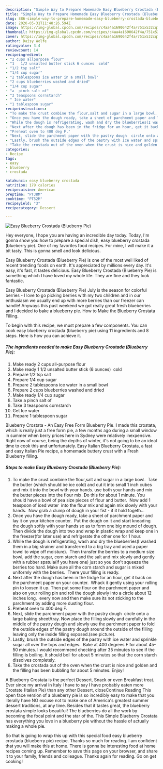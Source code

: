 ```yaml
---
description: "Simple Way to Prepare Homemade Easy Blueberry Crostada (Blueberry Pie)"
title: "Simple Way to Prepare Homemade Easy Blueberry Crostada (Blueberry Pie)"
slug: 886-simple-way-to-prepare-homemade-easy-blueberry-crostada-blueberry-pie
date: 2020-05-31T11:48:26.594Z
image: https://img-global.cpcdn.com/recipes/c4aa4a1690642f4a/751x532cq70/easy-blueberry-crostada-blueberry-pie-recipe-main-photo.jpg
thumbnail: https://img-global.cpcdn.com/recipes/c4aa4a1690642f4a/751x532cq70/easy-blueberry-crostada-blueberry-pie-recipe-main-photo.jpg
cover: https://img-global.cpcdn.com/recipes/c4aa4a1690642f4a/751x532cq70/easy-blueberry-crostada-blueberry-pie-recipe-main-photo.jpg
author: Daisy Wolfe
ratingvalue: 3.4
reviewcount: 14
recipeingredient:
- "2 cups allpurpose flour"
- "1   1/2 unsalted butter stick 6 ounces  cold"
- "1/2 tsp salt"
- "1/4 cup sugar"
- "2 tablespoons ice water in a small bowl"
- "2 cups blueberries washed and dried"
- "1/4 cup sugar"
- "a  pinch salt of"
- "3 teaspoons cornstarch"
- " Ice water"
- "1 tablespoon sugar"
recipeinstructions:
- "To make the crust combine the flour,salt and sugar in a large bowl.  Take the butter (which should be ice cold) and cut it into small 1 inch cubes and mix it into the bowl with your hands. use both your hands and mix the butter pieces into the flour mix. Do this for about 1 minute. You should have a bowl of pea size pieces of flour and butter.  Now add 1 teaspoon of iced water  into the flour mix and again mix slowly with your hands.  Now grab a clump of dough in your fist - if it hold togeth..."
- "Once you have the dough ready, take a sheet of parchment paper and lay it on your kitchen counter.  Put the dough on it and start kneading the dough softly with your hands so as to form one big mound of dough. Then divide the dough into two and wrap in plastic wrap and keep one in the freezer(for later use) and refrigerate the other one for 1 hour."
- "While the dough is refrigerating, wash and dry the blueberries(I washed them in a big strainer and transferred to a big tray and used a paper towel to wipe off moisture).  Then transfer the berries to a medium size bowl, add the sugar, corn starch and the salt and mix slowly and gently with a rubber spatula(if you have one) just so you don&#39;t squeeze the berries too hard. Make sure all the corn starch and sugar is mixed uniformly with the berries.  There your filling is ready."
- "Next after the dough has been in the fridge for an hour, get it back on the parchment paper on your counter.  Whack it gently using your rolling pin to loosen it up. Then put some flour on the parchment paper and also on your rolling pin and roll the dough slowly into a circle about 12 inches long.  every now and then make sure its not sticking to the parchment by adding more dusting flour."
- "Preheat oven to 400 deg F."
- "Next, slide the parchment paper with the pastry dough  circle onto a large baking sheet/tray. Now place the filling slowly and carefully in the middle of the pastry dough and slowly use the parchment paper to fold the outside edges of the pastry dough around the outside of the filling leaving only the inside filling exposed.(see picture)."
- "Lastly, brush the outside edges of the pastry with ice water and sprinkle sugar all over the tops and edges.  Bake at 400 degrees F for about 45-50 minutes. I would recommend checking after 35 minutes to see if the filling is boiling. It should boil for about 5 minutes so that the corn starch dissolves completely."
- "Take the crostada out of the oven when the crust is nice and golden and the filling has been bubbling for about 5 minutes. Enjoy!"
categories:
- Recipe
tags:
- easy
- blueberry
- crostada

katakunci: easy blueberry crostada 
nutrition: 179 calories
recipecuisine: American
preptime: "PT38M"
cooktime: "PT52M"
recipeyield: "3"
recipecategory: Dessert

---
```



![Easy Blueberry Crostada (Blueberry Pie)](https://img-global.cpcdn.com/recipes/c4aa4a1690642f4a/751x532cq70/easy-blueberry-crostada-blueberry-pie-recipe-main-photo.jpg)

Hey everyone, I hope you are having an incredible day today. Today, I'm gonna show you how to prepare a special dish, easy blueberry crostada (blueberry pie). One of my favorites food recipes. For mine, I will make it a bit tasty. This is gonna smell and look delicious.

Easy Blueberry Crostada (Blueberry Pie) is one of the most well liked of recent trending foods on earth. It's appreciated by millions every day. It's easy, it's fast, it tastes delicious. Easy Blueberry Crostada (Blueberry Pie) is something which I have loved my whole life. They are fine and they look fantastic.

Easy Blueberry Crostada (Blueberry Pie) July is the season for colorful berries - I love to go picking berries with my two children and in our enthusiasm we usually end up with more berries than our freezer can handle! Anyways this past weekend we got really great fresh blueberries and I decided to bake a blueberry pie. How to Make the Blueberry Crostata Filling.


To begin with this recipe, we must prepare a few components. You can cook easy blueberry crostada (blueberry pie) using 11 ingredients and 8 steps. Here is how you can achieve it.

<!--inarticleads1-->

##### The ingredients needed to make Easy Blueberry Crostada (Blueberry Pie):

1. Make ready 2 cups all-purpose flour
1. Make ready 1   1/2 unsalted butter stick (6 ounces)  cold
1. Prepare 1/2 tsp salt
1. Prepare 1/4 cup sugar
1. Prepare 2 tablespoons ice water in a small bowl
1. Prepare 2 cups blueberries washed and dried
1. Make ready 1/4 cup sugar
1. Take a  pinch salt of
1. Take 3 teaspoons cornstarch
1. Get  Ice water
1. Prepare 1 tablespoon sugar


Blueberry Crostata - An Easy Free Form Blueberry Pie. I made this crostata, which is really just a free form pie, a few months ago during a small window in summer when berry prices here in Sydney were relatively inexpensive. Right now of course, being the depths of winter, it&#39;s not going to be an ideal time to cook this and unfortunately. Easy Italian Blueberry Crostata, a fast and easy Italian Pie recipe, a homemade buttery crust with a Fresh Blueberry filling. 

<!--inarticleads2-->

##### Steps to make Easy Blueberry Crostada (Blueberry Pie):

1. To make the crust combine the flour,salt and sugar in a large bowl.  Take the butter (which should be ice cold) and cut it into small 1 inch cubes and mix it into the bowl with your hands. use both your hands and mix the butter pieces into the flour mix. Do this for about 1 minute. You should have a bowl of pea size pieces of flour and butter.  Now add 1 teaspoon of iced water  into the flour mix and again mix slowly with your hands.  Now grab a clump of dough in your fist - if it hold togeth...
1. Once you have the dough ready, take a sheet of parchment paper and lay it on your kitchen counter.  Put the dough on it and start kneading the dough softly with your hands so as to form one big mound of dough. Then divide the dough into two and wrap in plastic wrap and keep one in the freezer(for later use) and refrigerate the other one for 1 hour.
1. While the dough is refrigerating, wash and dry the blueberries(I washed them in a big strainer and transferred to a big tray and used a paper towel to wipe off moisture).  Then transfer the berries to a medium size bowl, add the sugar, corn starch and the salt and mix slowly and gently with a rubber spatula(if you have one) just so you don&#39;t squeeze the berries too hard. Make sure all the corn starch and sugar is mixed uniformly with the berries.  There your filling is ready.
1. Next after the dough has been in the fridge for an hour, get it back on the parchment paper on your counter.  Whack it gently using your rolling pin to loosen it up. Then put some flour on the parchment paper and also on your rolling pin and roll the dough slowly into a circle about 12 inches long.  every now and then make sure its not sticking to the parchment by adding more dusting flour.
1. Preheat oven to 400 deg F.
1. Next, slide the parchment paper with the pastry dough  circle onto a large baking sheet/tray. Now place the filling slowly and carefully in the middle of the pastry dough and slowly use the parchment paper to fold the outside edges of the pastry dough around the outside of the filling leaving only the inside filling exposed.(see picture).
1. Lastly, brush the outside edges of the pastry with ice water and sprinkle sugar all over the tops and edges.  Bake at 400 degrees F for about 45-50 minutes. I would recommend checking after 35 minutes to see if the filling is boiling. It should boil for about 5 minutes so that the corn starch dissolves completely.
1. Take the crostada out of the oven when the crust is nice and golden and the filling has been bubbling for about 5 minutes. Enjoy!


A Blueberry Crostata is the perfect Dessert, Snack or even Breakfast treat. Ever since my arrival in Italy I have to say I have probably eaten more Crostate (Italian Pie) than any other Dessert, closeContinue Reading This open face version of a blueberry pie is so incredibly easy to make that you literally have NO excuse not to make one of America&#39;s greatest summer dessert traditions, at any time. Besides that it tastes great, the blueberry crostata simple looks beautiful! The blueberries do all the work by becoming the focal point and the star of the. This Simple Blueberry Crostata has everything you love in a blueberry pie without the hassle of actually making a whole pie. 

So that is going to wrap this up with this special food easy blueberry crostada (blueberry pie) recipe. Thanks so much for reading. I am confident that you will make this at home. There is gonna be interesting food at home recipes coming up. Remember to save this page on your browser, and share it to your family, friends and colleague. Thanks again for reading. Go on get cooking!
